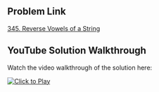 ## Problem Link
[345. Reverse Vowels of a String](https://leetcode.com/problems/reverse-vowels-of-a-string/)


## YouTube Solution Walkthrough

Watch the video walkthrough of the solution here:

[![Click to Play](https://img.youtube.com/vi/QHh7ngcqoz4/hqdefault.jpg)](https://www.youtube.com/watch?v=QHh7ngcqoz4)


